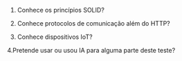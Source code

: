 1. Conhece os princípios SOLID?

2. Conhece protocolos de comunicação além do HTTP?

3. Conhece dispositivos IoT?

4.Pretende usar ou usou IA para alguma parte deste teste?
